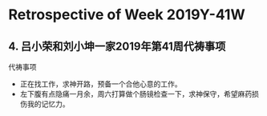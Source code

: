 # Retrospective of Week 2019Y-41W



## 4. 吕小荣和刘小坤一家2019年第41周代祷事项

代祷事项

- 正在找工作，求神开路，预备一个合他心意的工作。
- 左下腹有点隐痛一月余，周六打算做个肠镜检查一下，求神保守，希望麻药损伤我的记忆力。
